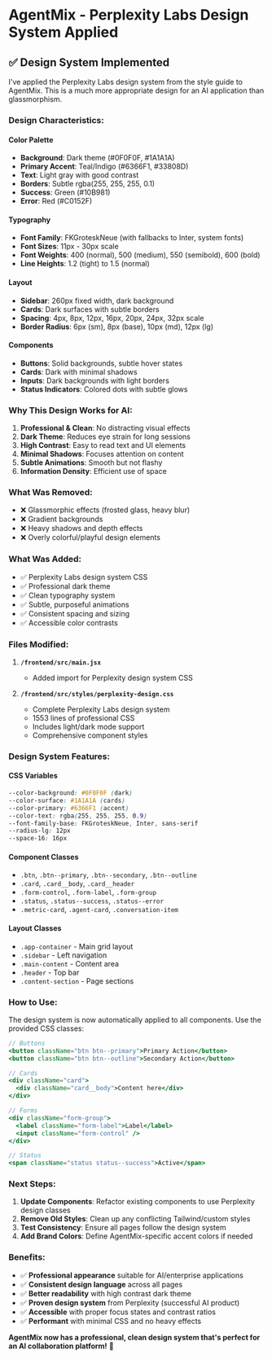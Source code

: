 # AgentMix - Perplexity Labs Design System Applied

## ✅ Design System Implemented

I've applied the Perplexity Labs design system from the style guide to AgentMix. This is a much more appropriate design for an AI application than glassmorphism.

### **Design Characteristics:**

#### **Color Palette**
- **Background**: Dark theme (#0F0F0F, #1A1A1A)
- **Primary Accent**: Teal/Indigo (#6366F1, #33808D)
- **Text**: Light gray with good contrast
- **Borders**: Subtle rgba(255, 255, 255, 0.1)
- **Success**: Green (#10B981)
- **Error**: Red (#C0152F)

#### **Typography**
- **Font Family**: FKGroteskNeue (with fallbacks to Inter, system fonts)
- **Font Sizes**: 11px - 30px scale
- **Font Weights**: 400 (normal), 500 (medium), 550 (semibold), 600 (bold)
- **Line Heights**: 1.2 (tight) to 1.5 (normal)

#### **Layout**
- **Sidebar**: 260px fixed width, dark background
- **Cards**: Dark surfaces with subtle borders
- **Spacing**: 4px, 8px, 12px, 16px, 20px, 24px, 32px scale
- **Border Radius**: 6px (sm), 8px (base), 10px (md), 12px (lg)

#### **Components**
- **Buttons**: Solid backgrounds, subtle hover states
- **Cards**: Dark with minimal shadows
- **Inputs**: Dark backgrounds with light borders
- **Status Indicators**: Colored dots with subtle glows

### **Why This Design Works for AI:**

1. **Professional & Clean**: No distracting visual effects
2. **Dark Theme**: Reduces eye strain for long sessions
3. **High Contrast**: Easy to read text and UI elements
4. **Minimal Shadows**: Focuses attention on content
5. **Subtle Animations**: Smooth but not flashy
6. **Information Density**: Efficient use of space

### **What Was Removed:**

- ❌ Glassmorphic effects (frosted glass, heavy blur)
- ❌ Gradient backgrounds
- ❌ Heavy shadows and depth effects
- ❌ Overly colorful/playful design elements

### **What Was Added:**

- ✅ Perplexity Labs design system CSS
- ✅ Professional dark theme
- ✅ Clean typography system
- ✅ Subtle, purposeful animations
- ✅ Consistent spacing and sizing
- ✅ Accessible color contrasts

### **Files Modified:**

1. **`/frontend/src/main.jsx`**
   - Added import for Perplexity design system CSS

2. **`/frontend/src/styles/perplexity-design.css`**
   - Complete Perplexity Labs design system
   - 1553 lines of professional CSS
   - Includes light/dark mode support
   - Comprehensive component styles

### **Design System Features:**

#### **CSS Variables**
```css
--color-background: #0F0F0F (dark)
--color-surface: #1A1A1A (cards)
--color-primary: #6366F1 (accent)
--color-text: rgba(255, 255, 255, 0.9)
--font-family-base: FKGroteskNeue, Inter, sans-serif
--radius-lg: 12px
--space-16: 16px
```

#### **Component Classes**
- `.btn`, `.btn--primary`, `.btn--secondary`, `.btn--outline`
- `.card`, `.card__body`, `.card__header`
- `.form-control`, `.form-label`, `.form-group`
- `.status`, `.status--success`, `.status--error`
- `.metric-card`, `.agent-card`, `.conversation-item`

#### **Layout Classes**
- `.app-container` - Main grid layout
- `.sidebar` - Left navigation
- `.main-content` - Content area
- `.header` - Top bar
- `.content-section` - Page sections

### **How to Use:**

The design system is now automatically applied to all components. Use the provided CSS classes:

```jsx
// Buttons
<button className="btn btn--primary">Primary Action</button>
<button className="btn btn--outline">Secondary Action</button>

// Cards
<div className="card">
  <div className="card__body">Content here</div>
</div>

// Forms
<div className="form-group">
  <label className="form-label">Label</label>
  <input className="form-control" />
</div>

// Status
<span className="status status--success">Active</span>
```

### **Next Steps:**

1. **Update Components**: Refactor existing components to use Perplexity design classes
2. **Remove Old Styles**: Clean up any conflicting Tailwind/custom styles
3. **Test Consistency**: Ensure all pages follow the design system
4. **Add Brand Colors**: Define AgentMix-specific accent colors if needed

### **Benefits:**

- ✅ **Professional appearance** suitable for AI/enterprise applications
- ✅ **Consistent design language** across all pages
- ✅ **Better readability** with high contrast dark theme
- ✅ **Proven design system** from Perplexity (successful AI product)
- ✅ **Accessible** with proper focus states and contrast ratios
- ✅ **Performant** with minimal CSS and no heavy effects

**AgentMix now has a professional, clean design system that's perfect for an AI collaboration platform!** 🎨
